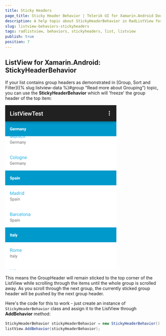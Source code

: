 ```yaml
---
title: Sticky Headers
page_title: Sticky Header Behavior | Telerik UI for Xamarin.Android Documentation
description: A help topic about StickyHeaderBehavior in RadListView for Android.
slug: listview-behaviors-stickyheaders
tags: radlistview, behaviors, stickyheaders, list, listview
publish: true
position: 7
---
```


## ListView for Xamarin.Android: StickyHeaderBehavior

If your list contains group headers as demonstrated in [Group, Sort and Filter]({% slug listview-data %}#group "Read more about Grouping") topic, you can use the **StickyHeaderBehavior** which will 'freeze' the group header of the top item:

![TelerikUI-ListView-StickyHeaders](images/listview-behaviors-stickyheaders-1.png "This is the sticky header behavior.")

This means the GroupHeader will remain sticked to the top corner of the ListView while scrolling through the items until the whole group is scrolled away. As you scroll through the next group, the currently sticked group header will be pushed by the next group header.

Here's the code for this to work - just create an instance of <code>StickyHeaderBehavior</code> class and assign it to the ListView through **AddBehavior** method:

```C#
StickyHeaderBehavior stickyHeaderBehavior = new StickyHeaderBehavior();
listView.AddBehavior(stickyHeaderBehavior);
```
